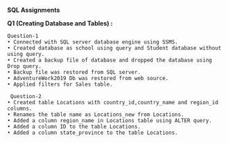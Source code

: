 **SQL Assignments**


**Q1 (Creating Database and Tables) :**

	Question-1
	• Connected with SQL server database engine using SSMS.
	• Created database as school using query and Student database without using query.
	• Created a backup file of database and dropped the database using Drop query.
	• Backup file was restored from SQL server.
	• AdventureWork2019 Db was restored from web source.
	• Applied filters for Sales table.

 	 Question-2
	• Created table Locations with country_id,country_name and region_id columns.
	• Renames the table name as Locations_new from Locations.
	• Added a column region_name in Locations table using ALTER query.
	• Added a column ID to the table Locations.
	• Added a column state_province to the table Locations.
